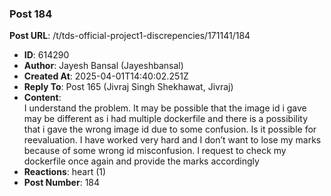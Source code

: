 ### Post 184
**Post URL**: /t/tds-official-project1-discrepencies/171141/184
- **ID**: 614290
- **Author**: Jayesh Bansal (Jayeshbansal)
- **Created At**: 2025-04-01T14:40:02.251Z
- **Reply To**: Post 165 (Jivraj Singh Shekhawat, Jivraj)
- **Content**:  
  I understand the problem. It may be possible that the image id i gave may be different as i had multiple dockerfile and there is a possibility that i gave the wrong image id due to some confusion. Is it possible for reevaluation. I have worked very hard and I don’t want to lose my marks because of some wrong id misconfusion. I request to check my dockerfile once again and provide the marks accordingly
- **Reactions**: heart (1)
- **Post Number**: 184

